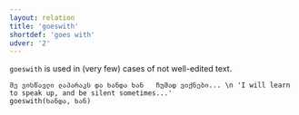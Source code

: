 ```yaml
---
layout: relation
title: 'goeswith'
shortdef: 'goes with'
udver: '2'
---
```


<code>goeswith</code> is used in (very few) cases of not well-edited text.

~~~ sdparse
მე ვისწავლი ლაპარაკს და	ხანდა ხან	ჩუმად ვიქნები... \n 'I will learn to speak up, and be silent sometimes...'
goeswith(ხანდა, ხან)
~~~
<!-- Interlanguage links updated Po 6. listopadu 2023, 21:42:58 CET -->
